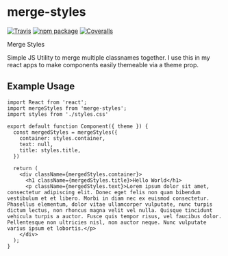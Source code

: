 # merge-styles

[![Travis][build-badge]][build]
[![npm package][npm-badge]][npm]
[![Coveralls][coveralls-badge]][coveralls]

Merge Styles

[build-badge]: https://img.shields.io/travis/user/repo/master.png?style=flat-square
[build]: https://travis-ci.org/user/repo

[npm-badge]: https://img.shields.io/npm/v/npm-package.png?style=flat-square
[npm]: https://www.npmjs.org/package/npm-package

[coveralls-badge]: https://img.shields.io/coveralls/user/repo/master.png?style=flat-square
[coveralls]: https://coveralls.io/github/user/repo

Simple JS Utility to merge multiple classnames together. I use this in my react apps to make components easily themeable via a theme prop.

## Example Usage

```
import React from 'react';
import mergeStyles from 'merge-styles';
import styles from './styles.css'

export default function Component({ theme }) {
  const mergedStyles = mergeStyles({
    container: styles.container,
    text: null,
    title: styles.title,
  })

  return (
    <div className={mergedStyles.container}>
      <h1 className={mergedStyles.title}>Hello World</h1>
      <p className={mergedStyles.text}>Lorem ipsum dolor sit amet, consectetur adipiscing elit. Donec eget felis non quam bibendum vestibulum et et libero. Morbi in diam nec ex euismod consectetur. Phasellus elementum, dolor vitae ullamcorper vulputate, nunc turpis dictum lectus, non rhoncus magna velit vel nulla. Quisque tincidunt vehicula turpis a auctor. Fusce quis tempor risus, vel faucibus dolor. Pellentesque non ultricies nisl, non auctor neque. Nunc vulputate varius ipsum et lobortis.</p>
    </div>
  );
}
```
